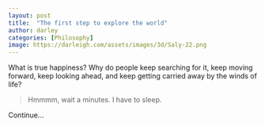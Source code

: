 ```yaml
---
layout: post
title:  "The first step to explore the world"
author: darley
categories: [Philosophy]
image: https://darleigh.com/assets/images/3d/Saly-22.png
---
```

What is true happiness?
Why do people keep searching for it, keep moving forward, keep looking ahead, and keep getting carried away by the winds of life?

> Hmmmm, wait a minutes. I have to sleep. 

Continue...
